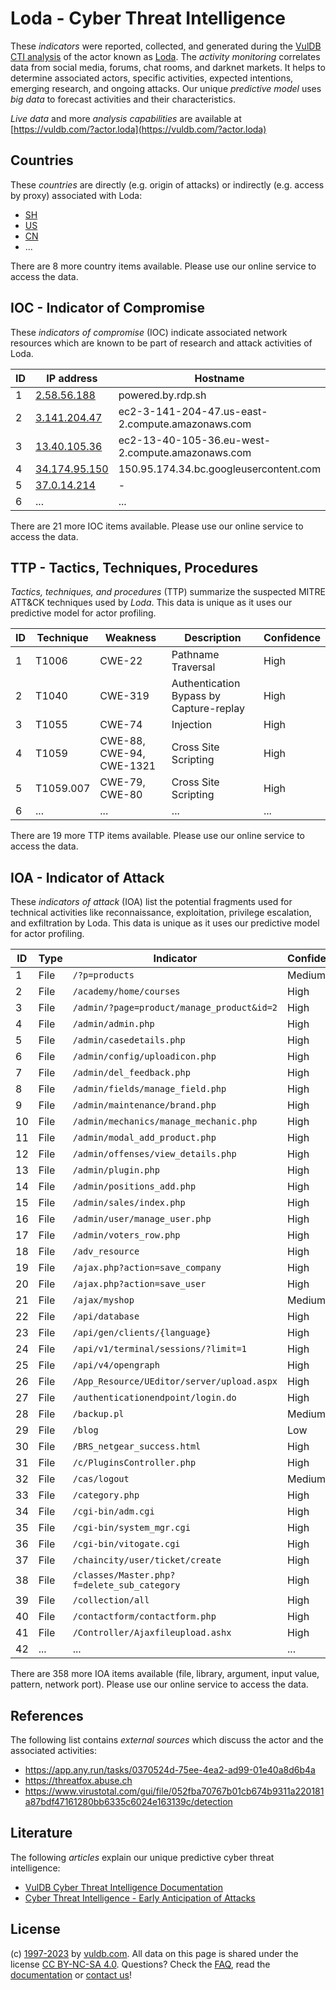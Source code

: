 # Loda - Cyber Threat Intelligence

These _indicators_ were reported, collected, and generated during the [VulDB CTI analysis](https://vuldb.com/?kb.cti) of the actor known as [Loda](https://vuldb.com/?actor.loda). The _activity monitoring_ correlates data from social media, forums, chat rooms, and darknet markets. It helps to determine associated actors, specific activities, expected intentions, emerging research, and ongoing attacks. Our unique _predictive model_ uses _big data_ to forecast activities and their characteristics.

_Live data_ and more _analysis capabilities_ are available at [https://vuldb.com/?actor.loda](https://vuldb.com/?actor.loda)

## Countries

These _countries_ are directly (e.g. origin of attacks) or indirectly (e.g. access by proxy) associated with Loda:

* [SH](https://vuldb.com/?country.sh)
* [US](https://vuldb.com/?country.us)
* [CN](https://vuldb.com/?country.cn)
* ...

There are 8 more country items available. Please use our online service to access the data.

## IOC - Indicator of Compromise

These _indicators of compromise_ (IOC) indicate associated network resources which are known to be part of research and attack activities of Loda.

ID | IP address | Hostname | Campaign | Confidence
-- | ---------- | -------- | -------- | ----------
1 | [2.58.56.188](https://vuldb.com/?ip.2.58.56.188) | powered.by.rdp.sh | - | High
2 | [3.141.204.47](https://vuldb.com/?ip.3.141.204.47) | ec2-3-141-204-47.us-east-2.compute.amazonaws.com | - | Medium
3 | [13.40.105.36](https://vuldb.com/?ip.13.40.105.36) | ec2-13-40-105-36.eu-west-2.compute.amazonaws.com | - | Medium
4 | [34.174.95.150](https://vuldb.com/?ip.34.174.95.150) | 150.95.174.34.bc.googleusercontent.com | - | Medium
5 | [37.0.14.214](https://vuldb.com/?ip.37.0.14.214) | - | - | High
6 | ... | ... | ... | ...

There are 21 more IOC items available. Please use our online service to access the data.

## TTP - Tactics, Techniques, Procedures

_Tactics, techniques, and procedures_ (TTP) summarize the suspected MITRE ATT&CK techniques used by _Loda_. This data is unique as it uses our predictive model for actor profiling.

ID | Technique | Weakness | Description | Confidence
-- | --------- | -------- | ----------- | ----------
1 | T1006 | CWE-22 | Pathname Traversal | High
2 | T1040 | CWE-319 | Authentication Bypass by Capture-replay | High
3 | T1055 | CWE-74 | Injection | High
4 | T1059 | CWE-88, CWE-94, CWE-1321 | Cross Site Scripting | High
5 | T1059.007 | CWE-79, CWE-80 | Cross Site Scripting | High
6 | ... | ... | ... | ...

There are 19 more TTP items available. Please use our online service to access the data.

## IOA - Indicator of Attack

These _indicators of attack_ (IOA) list the potential fragments used for technical activities like reconnaissance, exploitation, privilege escalation, and exfiltration by Loda. This data is unique as it uses our predictive model for actor profiling.

ID | Type | Indicator | Confidence
-- | ---- | --------- | ----------
1 | File | `/?p=products` | Medium
2 | File | `/academy/home/courses` | High
3 | File | `/admin/?page=product/manage_product&id=2` | High
4 | File | `/admin/admin.php` | High
5 | File | `/admin/casedetails.php` | High
6 | File | `/admin/config/uploadicon.php` | High
7 | File | `/admin/del_feedback.php` | High
8 | File | `/admin/fields/manage_field.php` | High
9 | File | `/admin/maintenance/brand.php` | High
10 | File | `/admin/mechanics/manage_mechanic.php` | High
11 | File | `/admin/modal_add_product.php` | High
12 | File | `/admin/offenses/view_details.php` | High
13 | File | `/admin/plugin.php` | High
14 | File | `/admin/positions_add.php` | High
15 | File | `/admin/sales/index.php` | High
16 | File | `/admin/user/manage_user.php` | High
17 | File | `/admin/voters_row.php` | High
18 | File | `/adv_resource` | High
19 | File | `/ajax.php?action=save_company` | High
20 | File | `/ajax.php?action=save_user` | High
21 | File | `/ajax/myshop` | Medium
22 | File | `/api/database` | High
23 | File | `/api/gen/clients/{language}` | High
24 | File | `/api/v1/terminal/sessions/?limit=1` | High
25 | File | `/api/v4/opengraph` | High
26 | File | `/App_Resource/UEditor/server/upload.aspx` | High
27 | File | `/authenticationendpoint/login.do` | High
28 | File | `/backup.pl` | Medium
29 | File | `/blog` | Low
30 | File | `/BRS_netgear_success.html` | High
31 | File | `/c/PluginsController.php` | High
32 | File | `/cas/logout` | Medium
33 | File | `/category.php` | High
34 | File | `/cgi-bin/adm.cgi` | High
35 | File | `/cgi-bin/system_mgr.cgi` | High
36 | File | `/cgi-bin/vitogate.cgi` | High
37 | File | `/chaincity/user/ticket/create` | High
38 | File | `/classes/Master.php?f=delete_sub_category` | High
39 | File | `/collection/all` | High
40 | File | `/contactform/contactform.php` | High
41 | File | `/Controller/Ajaxfileupload.ashx` | High
42 | ... | ... | ...

There are 358 more IOA items available (file, library, argument, input value, pattern, network port). Please use our online service to access the data.

## References

The following list contains _external sources_ which discuss the actor and the associated activities:

* https://app.any.run/tasks/0370524d-75ee-4ea2-ad99-01e40a8d6b4a
* https://threatfox.abuse.ch
* https://www.virustotal.com/gui/file/052fba70767b01cb674b9311a220181a87bdf47161280bb6335c6024e163139c/detection

## Literature

The following _articles_ explain our unique predictive cyber threat intelligence:

* [VulDB Cyber Threat Intelligence Documentation](https://vuldb.com/?kb.cti)
* [Cyber Threat Intelligence - Early Anticipation of Attacks](https://www.scip.ch/en/?labs.20201022)

## License

(c) [1997-2023](https://vuldb.com/?kb.changelog) by [vuldb.com](https://vuldb.com/?kb.about). All data on this page is shared under the license [CC BY-NC-SA 4.0](https://creativecommons.org/licenses/by-nc-sa/4.0/). Questions? Check the [FAQ](https://vuldb.com/?kb.faq), read the [documentation](https://vuldb.com/?kb) or [contact us](https://vuldb.com/?contact)!
